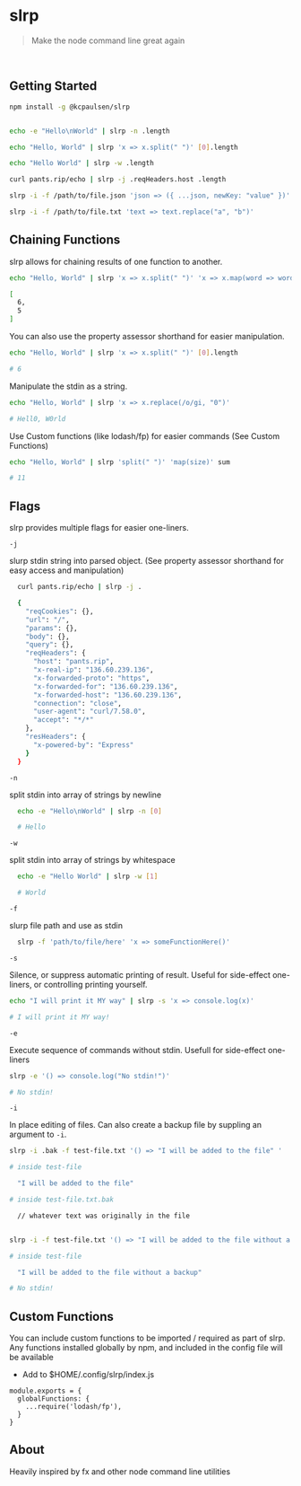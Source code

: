 # slrp

> Make the node command line great again

</br>

## Getting Started

```bash
npm install -g @kcpaulsen/slrp
```

```bash

echo -e "Hello\nWorld" | slrp -n .length

echo "Hello, World" | slrp 'x => x.split(" ")' [0].length

echo "Hello World" | slrp -w .length

curl pants.rip/echo | slrp -j .reqHeaders.host .length

slrp -i -f /path/to/file.json 'json => ({ ...json, newKey: "value" })'

slrp -i -f /path/to/file.txt 'text => text.replace("a", "b")'
```


## Chaining Functions

slrp allows for chaining results of one function to another.

```bash
echo "Hello, World" | slrp 'x => x.split(" ")' 'x => x.map(word => word.length)'

[
  6,
  5
]
```

You can also use the property assessor shorthand for easier manipulation.

```bash
echo "Hello, World" | slrp 'x => x.split(" ")' [0].length

# 6
```

Manipulate the stdin as a string.

```bash
echo "Hello, World" | slrp 'x => x.replace(/o/gi, "0")'

# Hell0, W0rld
```

Use Custom functions (like lodash/fp) for easier commands (See Custom Functions)

```bash
echo "Hello, World" | slrp 'split(" ")' 'map(size)' sum

# 11
```

## Flags

slrp provides multiple flags for easier one-liners.

`-j`

slurp stdin string into parsed object.
(See property assessor shorthand for easy access and manipulation)

```bash
  curl pants.rip/echo | slrp -j .

  {
    "reqCookies": {},
    "url": "/",
    "params": {},
    "body": {},
    "query": {},
    "reqHeaders": {
      "host": "pants.rip",
      "x-real-ip": "136.60.239.136",
      "x-forwarded-proto": "https",
      "x-forwarded-for": "136.60.239.136",
      "x-forwarded-host": "136.60.239.136",
      "connection": "close",
      "user-agent": "curl/7.58.0",
      "accept": "*/*"
    },
    "resHeaders": {
      "x-powered-by": "Express"
    }
  }
```

`-n`

split stdin into array of strings by newline

```bash
  echo -e "Hello\nWorld" | slrp -n [0]

  # Hello
```

`-w`

split stdin into array of strings by whitespace

```bash
  echo -e "Hello World" | slrp -w [1]

  # World
```

`-f`

slurp file path and use as stdin

```bash
  slrp -f 'path/to/file/here' 'x => someFunctionHere()'
```

`-s`

Silence, or suppress automatic printing of result. Useful for side-effect one-liners,
or controlling printing yourself.

```bash
echo "I will print it MY way" | slrp -s 'x => console.log(x)'

# I will print it MY way!
```

`-e`

Execute sequence of commands without stdin. Usefull for side-effect one-liners


```bash
slrp -e '() => console.log("No stdin!")'

# No stdin!
```

`-i`

In place editing of files. Can also create a backup file by suppling an argument to `-i`.


```bash
slrp -i .bak -f test-file.txt '() => "I will be added to the file" '

# inside test-file

  "I will be added to the file"

# inside test-file.txt.bak

  // whatever text was originally in the file


slrp -i -f test-file.txt '() => "I will be added to the file without a backup" '

# inside test-file

  "I will be added to the file without a backup"

# No stdin!
```

## Custom Functions

You can include custom functions to be imported / required as part of slrp.
Any functions installed globally by npm, and included in the config file will be available

* Add to $HOME/.config/slrp/index.js

```
module.exports = {
  globalFunctions: {
    ...require('lodash/fp'),
  }
}
```

## About

Heavily inspired by fx and other node command line utilities
